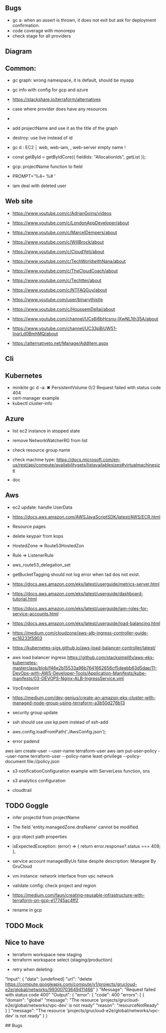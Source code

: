 ## Bugs

- gc a: when an assert is thrown, it does not exit but ask for deployment confirmation.
- code coverage with monorepo
- check stage for all providers

## Diagram

## Common:

- gc graph: wrong namespace, it is default, should be myapp

- gc info with config for gcp and azure
- https://stackshare.io/terraform/alternatives
- case where provider does have any resources
-
- add projectName and use it as the title of the graph
- destroy: use live instead of id
- gc d : EC2 │ web, web-iam, , web-server
  empty name !
- const getById = getByIdCore({ fieldIds: "AllocationIds", getList });

- gcp: projectName function to field
- PROMPT='%4~ %# '
- iam deal with deleted user

## Web site

- https://www.youtube.com/c/AdrianGoins/videos
- https://www.youtube.com/c/LondonAppDeveloper/about
- https://www.youtube.com/c/MarcelDempers/about
- https://www.youtube.com/c/WillBrock/about
- https://www.youtube.com/c/CloudYeti/about
- https://www.youtube.com/c/TechWorldwithNana/about
- https://www.youtube.com/c/TheCloudCoach/about
- https://www.youtube.com/c/Techtter/about
- https://www.youtube.com/c/NTFAQGuy/about
- https://www.youtube.com/user/binarythistle
- https://www.youtube.com/c/HoussemDellai/about
- https://www.youtube.com/channel/UCs6i6bHcsnu-lXwNL1th35A/about
- https://www.youtube.com/channel/UC33pBiUW51-InqrLd0BmhMQ/about

- https://alternativeto.net/Manage/AddItem.aspx

## Cli

## Kubernetes

- minikite gc d -a: ✖ PersistentVolume 0/2 Request failed with status code 404
- cert-manager example
- kubectl cluster-info

## Azure

- list ec2 instance in stopped state
- remove NetworkWatcherRG from list
- check resource group name
- check machine type: https://docs.microsoft.com/en-us/rest/api/compute/availabilitysets/listavailablesizes#virtualmachinesize

- doc

## Aws

- ec2 update: handle UserData

- https://docs.aws.amazon.com/AWSJavaScriptSDK/latest/AWS/ECR.html

- Resource pages
- delete keypair from kops
- HostedZone => Route53HostedZon
- Rule => ListenerRule

- aws_route53_delegation_set

- getBucketTagging should not log error when tad dos not exist.
- https://docs.aws.amazon.com/eks/latest/userguide/metrics-server.html
- https://docs.aws.amazon.com/eks/latest/userguide/dashboard-tutorial.html

- https://docs.aws.amazon.com/eks/latest/userguide/iam-roles-for-service-accounts.html
- https://docs.aws.amazon.com/eks/latest/userguide/load-balancing.html
- https://medium.com/cloudzone/aws-alb-ingress-controller-guide-ec16233f5903
- https://kubernetes-sigs.github.io/aws-load-balancer-controller/latest/
- aws load balancer ingress https://github.com/stacksimplify/aws-eks-kubernetes-masterclass/blob/f46e2b15533a96b7641662656cf5deebb63d5dae/11-DevOps-with-AWS-Developer-Tools/Application-Manifests/kube-manifests/03-DEVOPS-Nginx-ALB-IngressService.yml

- VpcEndpoint
- https://medium.com/dev-genius/create-an-amazon-eks-cluster-with-managed-node-group-using-terraform-a3b50d276b13
- security group update

- ssh should use use kp.pem instead of ssh-add
- aws.config.loadFromPath('./AwsConfig.json');

- error padend

aws iam create-user --user-name terraform-user
aws iam put-user-policy --user-name terraform-user --policy-name least-privilege --policy-document file://policy.json

- s3 notificationConfiguration example with ServerLess function, sns

- s3 analytics configuration

* cloudtrail

## TODO Goggle

- infer projectId from projectName
- The field 'entity.managedZone.dnsName' cannot be modified.
- gcp object path properties

- isExpectedException: (error) => {
  return error.response?.status === 409;
  },
- service account managedByUs false despite description: Managee By GruCloud
- vm instance: network interface from vpc network
- validate config: check project and region

- https://medium.com/faun/creating-reusable-infrastructure-with-terraform-on-gcp-e17745ac4ff2

- rename in gcp

## TODO Mock

## Nice to have

- terraform workspace new staging
- terraform workspace select (staging/production)

* retry when deleting:

"Input": {
"data": [undefined]
"url": "delete https://compute.googleapis.com/compute/v1/projects/grucloud-e2e/global/networks/99300703649411466"
}
"Message": "Request failed with status code 400"
"Output": {
"error": {
"code": 400
"errors": [
{
"domain": "global"
"message": "The resource 'projects/grucloud-e2e/global/networks/vpc-dev' is not ready"
"reason": "resourceNotReady"
}
]
"message": "The resource 'projects/grucloud-e2e/global/networks/vpc-dev' is not ready"
}
}

## Bugs
